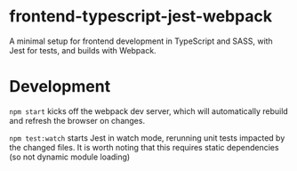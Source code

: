 # frontend-typescript-jest-webpack
A minimal setup for frontend development in TypeScript and SASS, with Jest for tests, and builds with Webpack.

# Development
`npm start` kicks off the webpack dev server, which will automatically rebuild and refresh the browser on changes.

`npm test:watch` starts Jest in watch mode, rerunning unit tests impacted by the changed files. It is worth noting that this requires static dependencies (so not dynamic module loading)

